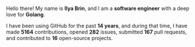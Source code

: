Hello there! My name is **Ilya Brin**, and I am a **software engineer** with a deep love for **Golang**.

I have been using GitHub for the past **14 years**, and during that time, I have made **5164** contributions, opened **282** issues, submitted **167** pull requests, and contributed to **16** open-source projects.
